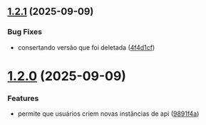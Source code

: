 ## [1.2.1](https://github.com/marlon-bento/v-api-fetch/compare/v1.2.0...v1.2.1) (2025-09-09)


### Bug Fixes

* consertando versão que foi deletada ([4f4d1cf](https://github.com/marlon-bento/v-api-fetch/commit/4f4d1cf396dd21e64555638b90094ec062c6dd6f))

# [1.2.0](https://github.com/marlon-bento/v-api-fetch/compare/v1.1.0...v1.2.0) (2025-09-09)


### Features

* permite que usuários criem novas instâncias de api ([9891f4a](https://github.com/marlon-bento/v-api-fetch/commit/9891f4a0246a960067128180231808c82630662b))
